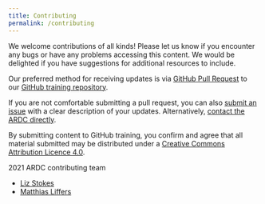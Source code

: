 ```yaml
---
title: Contributing
permalink: /contributing
---
```


We welcome contributions of all kinds! Please let us know if you encounter any bugs or have any problems accessing this content. We would be delighted if you have suggestions for additional resources to include.

Our preferred method for receiving updates is via [GitHub Pull Request](https://docs.github.com/en/github/collaborating-with-issues-and-pull-requests/about-pull-requests) to our [GitHub training repository](https://github.com/au-research/github-training/).

If you are not comfortable submitting a pull request, you can also [submit an issue](https://github.com/au-research/github-training/issues/new) with a clear description of your updates. Alternatively, [contact the ARDC directly](https://ardc.edu.au/contact-us).

By submitting content to GitHub training, you confirm and agree that all material submitted may be distributed under a [Creative Commons Attribution Licence 4.0](https://creativecommons.org/licenses/by/4.0/).

2021 ARDC contributing team
* [Liz Stokes](https://orcid.org/0000-0002-2973-5647)
* [Matthias Liffers](https://orcid.org/0000-0002-3639-2080)

